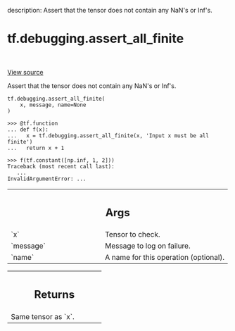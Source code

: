 description: Assert that the tensor does not contain any NaN's or Inf's.

<div itemscope itemtype="http://developers.google.com/ReferenceObject">
<meta itemprop="name" content="tf.debugging.assert_all_finite" />
<meta itemprop="path" content="Stable" />
</div>

# tf.debugging.assert_all_finite

<!-- Insert buttons and diff -->

<table class="tfo-notebook-buttons tfo-api nocontent" align="left">

</table>

<a target="_blank" class="external" href="/code/stable/tensorflow/python/ops/numerics.py">View source</a>



Assert that the tensor does not contain any NaN's or Inf's.


<pre class="devsite-click-to-copy prettyprint lang-py tfo-signature-link">
<code>tf.debugging.assert_all_finite(
    x, message, name=None
)
</code></pre>



<!-- Placeholder for "Used in" -->

```
>>> @tf.function
... def f(x):
...   x = tf.debugging.assert_all_finite(x, 'Input x must be all finite')
...   return x + 1
```

```
>>> f(tf.constant([np.inf, 1, 2]))
Traceback (most recent call last):
   ...
InvalidArgumentError: ...
```

<!-- Tabular view -->
 <table class="responsive fixed orange">
<colgroup><col width="214px"><col></colgroup>
<tr><th colspan="2"><h2 class="add-link">Args</h2></th></tr>

<tr>
<td>
`x`<a id="x"></a>
</td>
<td>
Tensor to check.
</td>
</tr><tr>
<td>
`message`<a id="message"></a>
</td>
<td>
Message to log on failure.
</td>
</tr><tr>
<td>
`name`<a id="name"></a>
</td>
<td>
A name for this operation (optional).
</td>
</tr>
</table>



<!-- Tabular view -->
 <table class="responsive fixed orange">
<colgroup><col width="214px"><col></colgroup>
<tr><th colspan="2"><h2 class="add-link">Returns</h2></th></tr>
<tr class="alt">
<td colspan="2">
Same tensor as `x`.
</td>
</tr>

</table>

